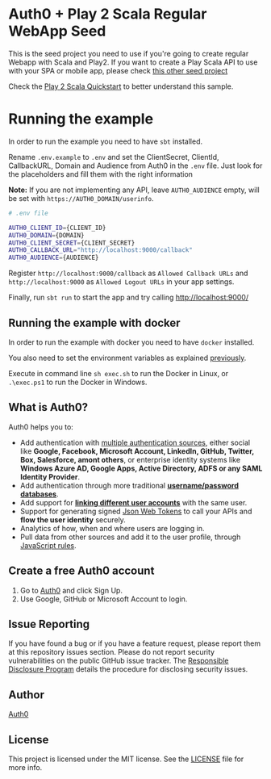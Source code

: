 # Auth0 + Play 2 Scala Regular WebApp Seed

This is the seed project you need to use if you're going to create regular Webapp with Scala and Play2. If you want to create a Play Scala API to use with your SPA or mobile app, please check [this other seed project](TODO://)

Check the [Play 2 Scala Quickstart](https://auth0.com/docs/quickstart/webapp/scala) to better understand this sample.

# Running the example

In order to run the example you need to have `sbt` installed.

Rename `.env.example` to `.env` and set the ClientSecret, ClientId, CallbackURL, Domain and Audience from Auth0 in the `.env` file. Just look for the placeholders and fill them with the right information

__Note:__ If you are not implementing any API, leave `AUTH0_AUDIENCE` empty, will be set with `https://AUTH0_DOMAIN/userinfo`.

````bash
# .env file

AUTH0_CLIENT_ID={CLIENT_ID}
AUTH0_DOMAIN={DOMAIN}
AUTH0_CLIENT_SECRET={CLIENT_SECRET}
AUTH0_CALLBACK_URL="http://localhost:9000/callback"
AUTH0_AUDIENCE={AUDIENCE}
````

Register `http://localhost:9000/callback` as `Allowed Callback URLs` and `http://localhost:9000`
as `Allowed Logout URLs` in your app settings.

Finally, run `sbt run` to start the app and try calling [http://localhost:9000/](http://localhost:9000/)

## Running the example with docker

In order to run the example with docker you need to have `docker` installed.

You also need to set the environment variables as explained [previously](#running-the-example).

Execute in command line `sh exec.sh` to run the Docker in Linux, or `.\exec.ps1` to run the Docker in Windows.

## What is Auth0?

Auth0 helps you to:

* Add authentication with [multiple authentication sources](https://docs.auth0.com/identityproviders), either social like **Google, Facebook, Microsoft Account, LinkedIn, GitHub, Twitter, Box, Salesforce, amont others**, or enterprise identity systems like **Windows Azure AD, Google Apps, Active Directory, ADFS or any SAML Identity Provider**.
* Add authentication through more traditional **[username/password databases](https://docs.auth0.com/mysql-connection-tutorial)**.
* Add support for **[linking different user accounts](https://docs.auth0.com/link-accounts)** with the same user.
* Support for generating signed [Json Web Tokens](https://docs.auth0.com/jwt) to call your APIs and **flow the user identity** securely.
* Analytics of how, when and where users are logging in.
* Pull data from other sources and add it to the user profile, through [JavaScript rules](https://docs.auth0.com/rules).

## Create a free Auth0 account

1. Go to [Auth0](https://auth0.com/signup) and click Sign Up.
2. Use Google, GitHub or Microsoft Account to login.

## Issue Reporting

If you have found a bug or if you have a feature request, please report them at this repository issues section. Please do not report security vulnerabilities on the public GitHub issue tracker. The [Responsible Disclosure Program](https://auth0.com/whitehat) details the procedure for disclosing security issues.

## Author

[Auth0](https://auth0.com)

## License

This project is licensed under the MIT license. See the [LICENSE](LICENSE.txt) file for more info.

